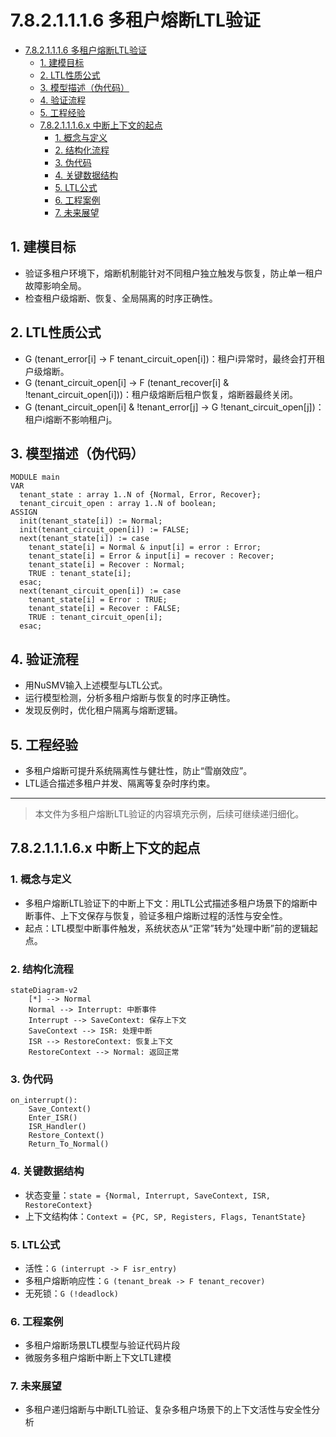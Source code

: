 # 7.8.2.1.1.1.6 多租户熔断LTL验证


<!-- TOC START -->

- [7.8.2.1.1.1.6 多租户熔断LTL验证](#7821116-多租户熔断ltl验证)
  - [1. 建模目标](#1-建模目标)
  - [2. LTL性质公式](#2-ltl性质公式)
  - [3. 模型描述（伪代码）](#3-模型描述伪代码)
  - [4. 验证流程](#4-验证流程)
  - [5. 工程经验](#5-工程经验)
  - [7.8.2.1.1.1.6.x 中断上下文的起点](#7821116x-中断上下文的起点)
    - [1. 概念与定义](#1-概念与定义)
    - [2. 结构化流程](#2-结构化流程)
    - [3. 伪代码](#3-伪代码)
    - [4. 关键数据结构](#4-关键数据结构)
    - [5. LTL公式](#5-ltl公式)
    - [6. 工程案例](#6-工程案例)
    - [7. 未来展望](#7-未来展望)

<!-- TOC END -->

## 1. 建模目标

- 验证多租户环境下，熔断机制能针对不同租户独立触发与恢复，防止单一租户故障影响全局。
- 检查租户级熔断、恢复、全局隔离的时序正确性。

## 2. LTL性质公式

- G (tenant_error[i] -> F tenant_circuit_open[i])：租户i异常时，最终会打开租户级熔断。
- G (tenant_circuit_open[i] -> F (tenant_recover[i] & !tenant_circuit_open[i]))：租户级熔断后租户恢复，熔断器最终关闭。
- G (tenant_circuit_open[i] & !tenant_error[j] -> G !tenant_circuit_open[j])：租户i熔断不影响租户j。

## 3. 模型描述（伪代码）

```smv
MODULE main
VAR
  tenant_state : array 1..N of {Normal, Error, Recover};
  tenant_circuit_open : array 1..N of boolean;
ASSIGN
  init(tenant_state[i]) := Normal;
  init(tenant_circuit_open[i]) := FALSE;
  next(tenant_state[i]) := case
    tenant_state[i] = Normal & input[i] = error : Error;
    tenant_state[i] = Error & input[i] = recover : Recover;
    tenant_state[i] = Recover : Normal;
    TRUE : tenant_state[i];
  esac;
  next(tenant_circuit_open[i]) := case
    tenant_state[i] = Error : TRUE;
    tenant_state[i] = Recover : FALSE;
    TRUE : tenant_circuit_open[i];
  esac;
```

## 4. 验证流程

- 用NuSMV输入上述模型与LTL公式。
- 运行模型检测，分析多租户熔断与恢复的时序正确性。
- 发现反例时，优化租户隔离与熔断逻辑。

## 5. 工程经验

- 多租户熔断可提升系统隔离性与健壮性，防止“雪崩效应”。
- LTL适合描述多租户并发、隔离等复杂时序约束。

---
> 本文件为多租户熔断LTL验证的内容填充示例，后续可继续递归细化。

## 7.8.2.1.1.1.6.x 中断上下文的起点

### 1. 概念与定义

- 多租户熔断LTL验证下的中断上下文：用LTL公式描述多租户场景下的熔断中断事件、上下文保存与恢复，验证多租户熔断过程的活性与安全性。
- 起点：LTL模型中断事件触发，系统状态从“正常”转为“处理中断”前的逻辑起点。

### 2. 结构化流程

```mermaid
stateDiagram-v2
    [*] --> Normal
    Normal --> Interrupt: 中断事件
    Interrupt --> SaveContext: 保存上下文
    SaveContext --> ISR: 处理中断
    ISR --> RestoreContext: 恢复上下文
    RestoreContext --> Normal: 返回正常
```

### 3. 伪代码

```pseudo
on_interrupt():
    Save_Context()
    Enter_ISR()
    ISR_Handler()
    Restore_Context()
    Return_To_Normal()
```

### 4. 关键数据结构

- 状态变量：`state = {Normal, Interrupt, SaveContext, ISR, RestoreContext}`
- 上下文结构体：`Context = {PC, SP, Registers, Flags, TenantState}`

### 5. LTL公式

- 活性：`G (interrupt -> F isr_entry)`
- 多租户熔断响应性：`G (tenant_break -> F tenant_recover)`
- 无死锁：`G (!deadlock)`

### 6. 工程案例

- 多租户熔断场景LTL模型与验证代码片段
- 微服务多租户熔断中断上下文LTL建模

### 7. 未来展望

- 多租户递归熔断与中断LTL验证、复杂多租户场景下的上下文活性与安全性分析
